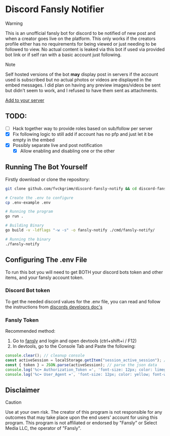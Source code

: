 # Discord Fansly Notifier

> [!WARNING]
> This is an unofficial fansly bot for discord to be notified of new post and when a creator goes live on the platform. This only works if the creators profile either has no requirements for being viewed or just needing to be followed to view. No actual content is leaked via this bot if used via provided bot link or if self ran with a basic account just following.

> [!NOTE]
> Self hosted versions of the bot **may** display post in servers if the account used is subscribed but no actual photos or videos are displayed in the embed messages. I did plan on having any preview images/videos be sent but didn't seem to work, and I refused to have them sent as attachments.

[Add to your server](https://discord.com/oauth2/authorize?client_id=1271878764933943467)

## TODO:

- [ ] Hack together way to provide roles based on sub/follow per server
- [x] Fix following logic to still add if account has no pfp and just let it be empty in the embed
- [x] Possibly separate live and post notification
    - [x] Allow enabling and disabling one or the other

## Running The Bot Yourself 

Firstly download or clone the repository:

```bash
git clone github.com/fvckgrimm/discord-fansly-notify && cd discord-fansly-notify

# Create the .env to configure
cp .env-example .env

# Running the program
go run .

# Building Binary
go build -v -ldflags "-w -s" -o fansly-notify ./cmd/fansly-notify/

# Running the binary 
./fansly-notify
```

## Configuring The .env File

To run this bot you will need to get BOTH your discord bots token and other items, and your fansly account token.

### Discord Bot token 

To get the needed discord values for the .env file, you can read and follow the instructions from [discords developrs doc's](https://discord.com/developers/docs/quick-start/getting-started#step-1-creating-an-app) 

### Fansly Token

Recommended method:
1. Go to [fansly](https://fansly.com) and login and open devtools (ctrl+shift+i / F12)
2. In devtools, go to the Console Tab and Paste the following: 
```javascript
console.clear(); // cleanup console
const activeSession = localStorage.getItem("session_active_session"); // get required key
const { token } = JSON.parse(activeSession); // parse the json data
console.log('%c➡️ Authorization_Token =', 'font-size: 12px; color: limegreen; font-weight: bold;', token); // show token
console.log('%c➡️ User_Agent =', 'font-size: 12px; color: yellow; font-weight: bold;', navigator.userAgent); // show user-agent
```

## Disclaimer 
> [!CAUTION]
> Use at your own risk. The creator of this program is not responsible for any outcomes that may take place upon the end users' account for using this program. This program is not affiliated or endorsed by "Fansly" or Select Media LLC, the operator of "Fansly". 
